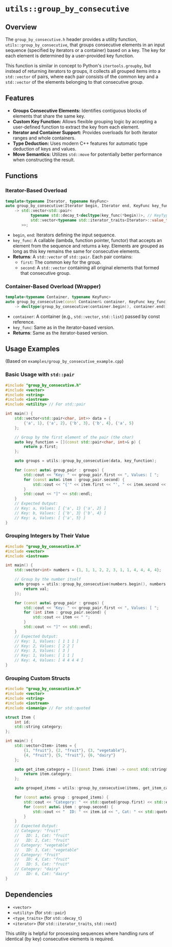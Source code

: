 # `utils::group_by_consecutive`

## Overview

The `group_by_consecutive.h` header provides a utility function, `utils::group_by_consecutive`, that groups consecutive elements in an input sequence (specified by iterators or a container) based on a key. The key for each element is determined by a user-provided key function.

This function is similar in concept to Python's `itertools.groupby`, but instead of returning iterators to groups, it collects all grouped items into a `std::vector` of pairs, where each pair consists of the common key and a `std::vector` of the elements belonging to that consecutive group.

## Features

-   **Groups Consecutive Elements:** Identifies contiguous blocks of elements that share the same key.
-   **Custom Key Function:** Allows flexible grouping logic by accepting a user-defined function to extract the key from each element.
-   **Iterator and Container Support:** Provides overloads for both iterator ranges and whole containers.
-   **Type Deduction:** Uses modern C++ features for automatic type deduction of keys and values.
-   **Move Semantics:** Utilizes `std::move` for potentially better performance when constructing the result.

## Functions

### Iterator-Based Overload
```cpp
template<typename Iterator, typename KeyFunc>
auto group_by_consecutive(Iterator begin, Iterator end, KeyFunc key_func)
    -> std::vector<std::pair<
           typename std::decay_t<decltype(key_func(*begin))>, // KeyType
           std::vector<typename std::iterator_traits<Iterator>::value_type> // GroupType
       >>;
```
-   `begin`, `end`: Iterators defining the input sequence.
-   `key_func`: A callable (lambda, function pointer, functor) that accepts an element from the sequence and returns a key. Elements are grouped as long as this key remains the same for consecutive elements.
-   **Returns**: A `std::vector` of `std::pair`. Each pair contains:
    -   `first`: The common key for the group.
    -   `second`: A `std::vector` containing all original elements that formed that consecutive group.

### Container-Based Overload (Wrapper)
```cpp
template<typename Container, typename KeyFunc>
auto group_by_consecutive(const Container& container, KeyFunc key_func)
    -> decltype(group_by_consecutive(container.begin(), container.end(), key_func));
```
-   `container`: A container (e.g., `std::vector`, `std::list`) passed by const reference.
-   `key_func`: Same as in the iterator-based version.
-   **Returns**: Same as the iterator-based version.

## Usage Examples

(Based on `examples/group_by_consecutive_example.cpp`)

### Basic Usage with `std::pair`

```cpp
#include "group_by_consecutive.h"
#include <vector>
#include <string>
#include <iostream>
#include <utility> // For std::pair

int main() {
    std::vector<std::pair<char, int>> data = {
        {'a', 1}, {'a', 2}, {'b', 3}, {'b', 4}, {'a', 5}
    };

    // Group by the first element of the pair (the char)
    auto key_function = [](const std::pair<char, int>& p) {
        return p.first;
    };

    auto groups = utils::group_by_consecutive(data, key_function);

    for (const auto& group_pair : groups) {
        std::cout << "Key: " << group_pair.first << ", Values: [ ";
        for (const auto& item : group_pair.second) {
            std::cout << "{'" << item.first << "', " << item.second << "} ";
        }
        std::cout << "]" << std::endl;
    }
    // Expected Output:
    // Key: a, Values: [ {'a', 1} {'a', 2} ]
    // Key: b, Values: [ {'b', 3} {'b', 4} ]
    // Key: a, Values: [ {'a', 5} ]
}
```

### Grouping Integers by Their Value

```cpp
#include "group_by_consecutive.h"
#include <vector>
#include <iostream>

int main() {
    std::vector<int> numbers = {1, 1, 1, 2, 2, 3, 1, 1, 4, 4, 4, 4};

    // Group by the number itself
    auto groups = utils::group_by_consecutive(numbers.begin(), numbers.end(), [](int val) {
        return val;
    });

    for (const auto& group_pair : groups) {
        std::cout << "Key: " << group_pair.first << ", Values: [ ";
        for (int item : group_pair.second) {
            std::cout << item << " ";
        }
        std::cout << "]" << std::endl;
    }
    // Expected Output:
    // Key: 1, Values: [ 1 1 1 ]
    // Key: 2, Values: [ 2 2 ]
    // Key: 3, Values: [ 3 ]
    // Key: 1, Values: [ 1 1 ]
    // Key: 4, Values: [ 4 4 4 4 ]
}
```

### Grouping Custom Structs

```cpp
#include "group_by_consecutive.h"
#include <vector>
#include <string>
#include <iostream>
#include <iomanip> // For std::quoted

struct Item {
    int id;
    std::string category;
};

int main() {
    std::vector<Item> items = {
        {1, "fruit"}, {2, "fruit"}, {3, "vegetable"},
        {4, "fruit"}, {5, "fruit"}, {6, "dairy"}
    };

    auto get_item_category = [](const Item& item) -> const std::string& {
        return item.category;
    };

    auto grouped_items = utils::group_by_consecutive(items, get_item_category);

    for (const auto& group : grouped_items) {
        std::cout << "Category: " << std::quoted(group.first) << std::endl;
        for (const auto& item : group.second) {
            std::cout << "  ID: " << item.id << ", Cat: " << std::quoted(item.category) << std::endl;
        }
    }
    // Expected Output:
    // Category: "fruit"
    //   ID: 1, Cat: "fruit"
    //   ID: 2, Cat: "fruit"
    // Category: "vegetable"
    //   ID: 3, Cat: "vegetable"
    // Category: "fruit"
    //   ID: 4, Cat: "fruit"
    //   ID: 5, Cat: "fruit"
    // Category: "dairy"
    //   ID: 6, Cat: "dairy"
}
```

## Dependencies
- `<vector>`
- `<utility>` (for `std::pair`)
- `<type_traits>` (for `std::decay_t`)
- `<iterator>` (for `std::iterator_traits`, `std::next`)

This utility is helpful for processing sequences where handling runs of identical (by key) consecutive elements is required.
